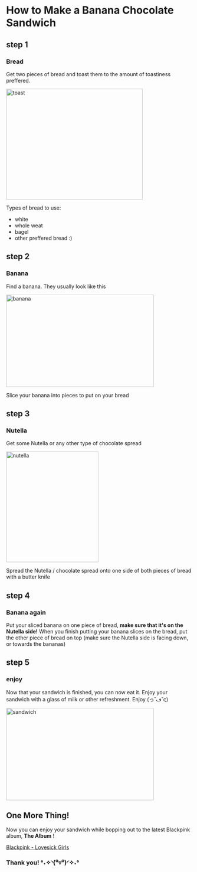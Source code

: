 # How to Make a Banana Chocolate Sandwich

## step 1

### Bread

Get two pieces of bread and toast them to the amount of toastiness preffered.

<img src="https://encrypted-tbn0.gstatic.com/images?q=tbn%3AANd9GcT0u4nkBvZHGT5veyfbEHl9D2jNE30PMJlKcw&usqp=CAU" alt="toast" width="370" height="300">

Types of bread to use:

- white
- whole weat 
- bagel
- other preffered bread :)

## step 2

### Banana

Find a banana. They usually look like this

<img src="https://api.time.com/wp-content/uploads/2019/11/gettyimages-459761948.jpg?quality=85&crop=0px%2C74px%2C1024px%2C536px&resize=1200%2C628&strip" alt="banana" width="400" height="250">

Slice your banana into pieces to put on your bread

## step 3

### Nutella

Get some Nutella or any other type of chocolate spread

<img src="https://i5.walmartimages.com/asr/5c4745a2-ac22-4faa-ad1a-c94630542ec0.7174989afa081173c0df849292a4e060.jpeg?odnHeight=450&odnWidth=450&odnBg=FFFFFF" alt="nutella" width="250" height="300">

Spread the Nutella / chocolate spread onto one side of both pieces of bread with a butter knife

## step 4

### Banana again

Put your sliced banana on one piece of bread, **make sure that it's on the Nutella side!**
When you finish putting your banana slices on the bread, put the other piece of bread on top (make sure the Nutella side is facing down, or towards the bananas)

## step 5

### enjoy 

Now that your sandwich is finished, you can now eat it. Enjoy your sandwich with a glass of milk or other refreshment. Enjoy (っ˘ڡ˘ς)

<img src="https://encrypted-tbn0.gstatic.com/images?q=tbn%3AANd9GcSOz66XFnryTufBvEjCuhnO_YXhzLmLT67BfA&usqp=CAU" alt="sandwich" width="400" height="250">

## One More Thing!

Now you can enjoy your sandwich while bopping out to the latest Blackpink album, **The Album** ! 

[Blackpink - Lovesick Girls](https://www.youtube.com/watch?v=dyRsYk0LyA8)

### Thank you! °˖✧◝(⁰▿⁰)◜✧˖° 

